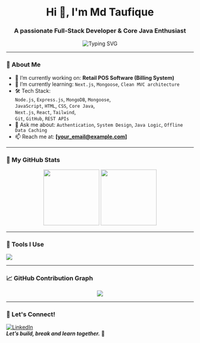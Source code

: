 <h1 align="center">Hi 👋, I'm Md Taufique</h1>
<h3 align="center">A passionate Full-Stack Developer & Core Java Enthusiast</h3>

<p align="center">
  <img src="https://readme-typing-svg.demolab.com?font=Fira+Code&duration=2500&pause=1000&center=true&vCenter=true&multiline=true&width=600&lines=Full-Stack+Node.js+Developer;Strong+in+Core+Java;Open+Source+Contributor;Always+Learning+Something+New" alt="Typing SVG" />
</p>

---

### 💼 About Me
- 🔭 I’m currently working on: **Retail POS Software (Billing System)**
- 🌱 I’m currently learning: `Next.js`, `Mongoose`, `Clean MVC architecture`
- 🛠️ Tech Stack:  
  `Node.js`, `Express.js`, `MongoDB`, `Mongoose`,  
  `JavaScript`, `HTML`, `CSS`, `Core Java`,  
  `Next.js`, `React`, `Tailwind`,  
  `Git`, `GitHub`, `REST APIs`
- 💬 Ask me about: `Authentication`, `System Design`, `Java Logic`, `Offline Data Caching`
- 📫 Reach me at: **[your_email@example.com]**

---

### 🚀 My GitHub Stats
<p align="center">
  <img src="https://github-readme-stats.vercel.app/api?username=TaufiqueCSE&show_icons=true&theme=radical" height="150" />
  <img src="https://github-readme-stats.vercel.app/api/top-langs/?username=TaufiqueCSE&layout=compact&theme=radical" height="150"/>
</p>

---

### 🧰 Tools I Use
<p>
  <img src="https://skillicons.dev/icons?i=js,nodejs,express,mongodb,java,git,github,react,nextjs,vscode" />
</p>

---

### 📈 GitHub Contribution Graph
<p align="center">
  <img src="https://github-readme-activity-graph.vercel.app/graph?username=TaufiqueCSE&theme=react-dark" />
</p>

---

### 🤝 Let's Connect!
[![LinkedIn](https://img.shields.io/badge/LinkedIn-blue?style=flat&logo=linkedin)](https://www.linkedin.com/in/md-taufique-054462253)  
_**Let’s build, break and learn together.**_ 🚀
